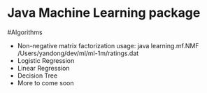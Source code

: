 Java Machine Learning package
========

#Algorithms

  * Non-negative matrix factorization
  usage: java learning.mf.NMF /Users/yandong/dev/ml/ml-1m/ratings.dat 
  * Logistic Regression 
  * Linear Regression
  * Decision Tree
  * More to come soon

